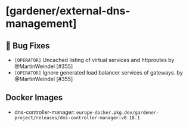 # [gardener/external-dns-management]

## 🐛 Bug Fixes

- `[OPERATOR]` Uncached listing of virtual services and httproutes by @MartinWeindel [#355]
- `[OPERATOR]` Ignore generated load balancer services of gateways. by @MartinWeindel [#355]

## Docker Images
- dns-controller-manager: `europe-docker.pkg.dev/gardener-project/releases/dns-controller-manager:v0.18.1`
